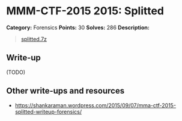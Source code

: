 # MMM-CTF-2015 2015: Splitted

**Category:** Forensics
**Points:** 30
**Solves:** 286
**Description:**

> [splitted.7z](splitted.7z-68ad844f2aab26d3d358ae9fa6c598a2727b0c0056567a288ffcd9414229121c)
>

## Write-up

(TODO)

## Other write-ups and resources

* <https://shankaraman.wordpress.com/2015/09/07/mma-ctf-2015-splitted-writeup-forensics/>
